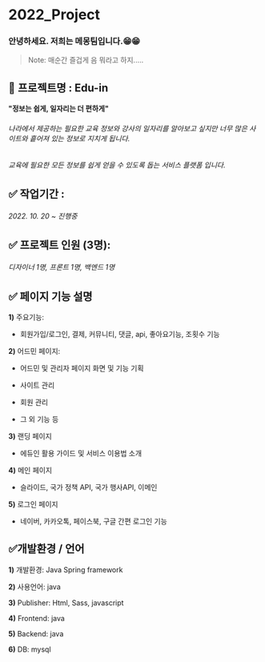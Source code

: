 # 2022_Project
### 안녕하세요. 저희는 메몽팀입니다.😁😁

> Note: 매순간 즐겁게 음 뭐라고 하지.....



## 🎈 프로젝트명 : Edu-in

**"정보는 쉽게, 일자리는 더 편하게"**
###### 나라에서 제공하는 필요한 교육 정보와 강사의 일자리를 알아보고 싶지만 너무 많은 사이트와 흩어져 있는 정보로 지치게 됩니다.
###### 교육에 필요한 모든 정보를 쉽게 얻을 수 있도록 돕는 서비스 플랫폼 입니다. 

## ✅ 작업기간 : 
###### 2022. 10. 20 ~ 진행중

## ✅ 프로젝트 인원 (3명): 
###### 디자이너 1명, 프론트 1명, 백엔드 1명


## ✅ 페이지 기능 설명

**1)** 주요기능:

- 회원가입/로그인, 결제, 커뮤니티, 댓글, api, 좋아요기능, 조횟수 기능

**2)** 어드민 페이지: 

- 어드민 및 관리자 페이지 화면 및 기능 기획

- 사이트 관리

- 회원 관리

- 그 외 기능 등

**3)** 랜딩 페이지

- 에듀인 활용 가이드 및 서비스 이용법 소개

**4)** 메인 페이지

- 슬라이드, 국가 정책 API, 국가 행사API, 이메인 

**5)** 로그인 페이지

- 네이버, 카카오톡, 페이스북, 구글 간편 로그인 기능

## ✅개발환경 / 언어

**1)** 개발환경: Java Spring framework

**2)** 사용언어: java

**3)** Publisher: Html, Sass, javascript

**4)** Frontend: java

**5)** Backend: java

**6)** DB: mysql

